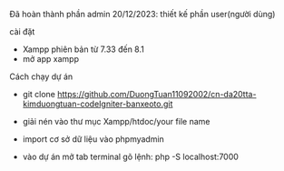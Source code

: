 Đã hoàn thành phần admin
20/12/2023: thiết kế phần user(người dùng)

cài đặt 
- Xampp phiên bản từ 7.33 đến 8.1
- mở app xampp

Cách chạy dự án

- git clone https://github.com/DuongTuan11092002/cn-da20tta-kimduongtuan-codeIgniter-banxeoto.git
- giải nén vào thư mục Xampp/htdoc/your file name
- import cơ sở dữ liệu vào phpmyadmin
  
- vào dự án mở tab terminal gõ lệnh:
  php -S localhost:7000
